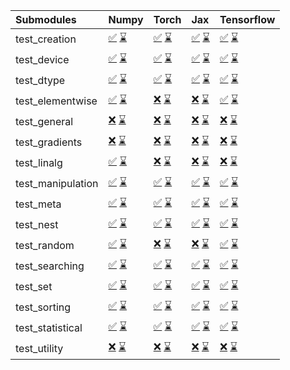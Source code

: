 | Submodules        | Numpy                                                                                                                                                                                                                                                             | Torch                                                                                                                                                                                                                                                             | Jax                                                                                                                                                                                                                                                               | Tensorflow                                                                                                                                                                                                                                                        |
|:------------------|:------------------------------------------------------------------------------------------------------------------------------------------------------------------------------------------------------------------------------------------------------------------|:------------------------------------------------------------------------------------------------------------------------------------------------------------------------------------------------------------------------------------------------------------------|:------------------------------------------------------------------------------------------------------------------------------------------------------------------------------------------------------------------------------------------------------------------|:------------------------------------------------------------------------------------------------------------------------------------------------------------------------------------------------------------------------------------------------------------------|
| test_creation     | <a href="https://github.com/unifyai/ivy/runs/8150664791?check_suite_focus=true" rel="noopener noreferrer" target="_blank">✅</a>   <a href="https://github.com/unifyai/ivy/runs/8151146383?check_suite_focus=true" rel="noopener noreferrer" target="_blank">⌛</a> | <a href="https://github.com/unifyai/ivy/runs/8150666696?check_suite_focus=true" rel="noopener noreferrer" target="_blank">✅</a>   <a href="https://github.com/unifyai/ivy/runs/8151148667?check_suite_focus=true" rel="noopener noreferrer" target="_blank">⌛</a> | <a href="https://github.com/unifyai/ivy/runs/8150668416?check_suite_focus=true" rel="noopener noreferrer" target="_blank">✅</a>   <a href="https://github.com/unifyai/ivy/runs/8151150755?check_suite_focus=true" rel="noopener noreferrer" target="_blank">⌛</a> | <a href="https://github.com/unifyai/ivy/runs/8150670053?check_suite_focus=true" rel="noopener noreferrer" target="_blank">✅</a>   <a href="https://github.com/unifyai/ivy/runs/8151152454?check_suite_focus=true" rel="noopener noreferrer" target="_blank">⌛</a> |
| test_device       | <a href="https://github.com/unifyai/ivy/runs/8150664865?check_suite_focus=true" rel="noopener noreferrer" target="_blank">✅</a>   <a href="https://github.com/unifyai/ivy/runs/8151146547?check_suite_focus=true" rel="noopener noreferrer" target="_blank">⌛</a> | <a href="https://github.com/unifyai/ivy/runs/8150666799?check_suite_focus=true" rel="noopener noreferrer" target="_blank">✅</a>   <a href="https://github.com/unifyai/ivy/runs/8151148790?check_suite_focus=true" rel="noopener noreferrer" target="_blank">⌛</a> | <a href="https://github.com/unifyai/ivy/runs/8150668489?check_suite_focus=true" rel="noopener noreferrer" target="_blank">✅</a>   <a href="https://github.com/unifyai/ivy/runs/8151150869?check_suite_focus=true" rel="noopener noreferrer" target="_blank">⌛</a> | <a href="https://github.com/unifyai/ivy/runs/8150670155?check_suite_focus=true" rel="noopener noreferrer" target="_blank">✅</a>   <a href="https://github.com/unifyai/ivy/runs/8151152570?check_suite_focus=true" rel="noopener noreferrer" target="_blank">⌛</a> |
| test_dtype        | <a href="https://github.com/unifyai/ivy/runs/8150664952?check_suite_focus=true" rel="noopener noreferrer" target="_blank">✅</a>   <a href="https://github.com/unifyai/ivy/runs/8151146685?check_suite_focus=true" rel="noopener noreferrer" target="_blank">⌛</a> | <a href="https://github.com/unifyai/ivy/runs/8150666895?check_suite_focus=true" rel="noopener noreferrer" target="_blank">✅</a>   <a href="https://github.com/unifyai/ivy/runs/8151148931?check_suite_focus=true" rel="noopener noreferrer" target="_blank">⌛</a> | <a href="https://github.com/unifyai/ivy/runs/8150668566?check_suite_focus=true" rel="noopener noreferrer" target="_blank">✅</a>   <a href="https://github.com/unifyai/ivy/runs/8151150978?check_suite_focus=true" rel="noopener noreferrer" target="_blank">⌛</a> | <a href="https://github.com/unifyai/ivy/runs/8150670224?check_suite_focus=true" rel="noopener noreferrer" target="_blank">✅</a>   <a href="https://github.com/unifyai/ivy/runs/8151152657?check_suite_focus=true" rel="noopener noreferrer" target="_blank">⌛</a> |
| test_elementwise  | <a href="https://github.com/unifyai/ivy/runs/8150665040?check_suite_focus=true" rel="noopener noreferrer" target="_blank">✅</a>   <a href="https://github.com/unifyai/ivy/runs/8151146828?check_suite_focus=true" rel="noopener noreferrer" target="_blank">⌛</a> | <a href="https://github.com/unifyai/ivy/runs/8150666984?check_suite_focus=true" rel="noopener noreferrer" target="_blank">❌</a>   <a href="https://github.com/unifyai/ivy/runs/8151149044?check_suite_focus=true" rel="noopener noreferrer" target="_blank">⌛</a> | <a href="https://github.com/unifyai/ivy/runs/8150668675?check_suite_focus=true" rel="noopener noreferrer" target="_blank">❌</a>   <a href="https://github.com/unifyai/ivy/runs/8151151072?check_suite_focus=true" rel="noopener noreferrer" target="_blank">⌛</a> | <a href="https://github.com/unifyai/ivy/runs/8150670288?check_suite_focus=true" rel="noopener noreferrer" target="_blank">✅</a>   <a href="https://github.com/unifyai/ivy/runs/8151152752?check_suite_focus=true" rel="noopener noreferrer" target="_blank">⌛</a> |
| test_general      | <a href="https://github.com/unifyai/ivy/runs/8150665115?check_suite_focus=true" rel="noopener noreferrer" target="_blank">❌</a>   <a href="https://github.com/unifyai/ivy/runs/8151147022?check_suite_focus=true" rel="noopener noreferrer" target="_blank">⌛</a> | <a href="https://github.com/unifyai/ivy/runs/8150667087?check_suite_focus=true" rel="noopener noreferrer" target="_blank">❌</a>   <a href="https://github.com/unifyai/ivy/runs/8151149168?check_suite_focus=true" rel="noopener noreferrer" target="_blank">⌛</a> | <a href="https://github.com/unifyai/ivy/runs/8150668788?check_suite_focus=true" rel="noopener noreferrer" target="_blank">❌</a>   <a href="https://github.com/unifyai/ivy/runs/8151151171?check_suite_focus=true" rel="noopener noreferrer" target="_blank">⌛</a> | <a href="https://github.com/unifyai/ivy/runs/8150670408?check_suite_focus=true" rel="noopener noreferrer" target="_blank">❌</a>   <a href="https://github.com/unifyai/ivy/runs/8151152852?check_suite_focus=true" rel="noopener noreferrer" target="_blank">⌛</a> |
| test_gradients    | <a href="https://github.com/unifyai/ivy/runs/8150665214?check_suite_focus=true" rel="noopener noreferrer" target="_blank">❌</a>   <a href="https://github.com/unifyai/ivy/runs/8151147131?check_suite_focus=true" rel="noopener noreferrer" target="_blank">⌛</a> | <a href="https://github.com/unifyai/ivy/runs/8150667203?check_suite_focus=true" rel="noopener noreferrer" target="_blank">❌</a>   <a href="https://github.com/unifyai/ivy/runs/8151149285?check_suite_focus=true" rel="noopener noreferrer" target="_blank">⌛</a> | <a href="https://github.com/unifyai/ivy/runs/8150668905?check_suite_focus=true" rel="noopener noreferrer" target="_blank">❌</a>   <a href="https://github.com/unifyai/ivy/runs/8151151294?check_suite_focus=true" rel="noopener noreferrer" target="_blank">⌛</a> | <a href="https://github.com/unifyai/ivy/runs/8150670528?check_suite_focus=true" rel="noopener noreferrer" target="_blank">❌</a>   <a href="https://github.com/unifyai/ivy/runs/8151152969?check_suite_focus=true" rel="noopener noreferrer" target="_blank">⌛</a> |
| test_linalg       | <a href="https://github.com/unifyai/ivy/runs/8150665285?check_suite_focus=true" rel="noopener noreferrer" target="_blank">✅</a>   <a href="https://github.com/unifyai/ivy/runs/8151147260?check_suite_focus=true" rel="noopener noreferrer" target="_blank">⌛</a> | <a href="https://github.com/unifyai/ivy/runs/8150667313?check_suite_focus=true" rel="noopener noreferrer" target="_blank">❌</a>   <a href="https://github.com/unifyai/ivy/runs/8151149423?check_suite_focus=true" rel="noopener noreferrer" target="_blank">⌛</a> | <a href="https://github.com/unifyai/ivy/runs/8150668988?check_suite_focus=true" rel="noopener noreferrer" target="_blank">❌</a>   <a href="https://github.com/unifyai/ivy/runs/8151151399?check_suite_focus=true" rel="noopener noreferrer" target="_blank">⌛</a> | <a href="https://github.com/unifyai/ivy/runs/8150670637?check_suite_focus=true" rel="noopener noreferrer" target="_blank">❌</a>   <a href="https://github.com/unifyai/ivy/runs/8151153131?check_suite_focus=true" rel="noopener noreferrer" target="_blank">⌛</a> |
| test_manipulation | <a href="https://github.com/unifyai/ivy/runs/8150665377?check_suite_focus=true" rel="noopener noreferrer" target="_blank">✅</a>   <a href="https://github.com/unifyai/ivy/runs/8151147362?check_suite_focus=true" rel="noopener noreferrer" target="_blank">⌛</a> | <a href="https://github.com/unifyai/ivy/runs/8150667461?check_suite_focus=true" rel="noopener noreferrer" target="_blank">✅</a>   <a href="https://github.com/unifyai/ivy/runs/8151149563?check_suite_focus=true" rel="noopener noreferrer" target="_blank">⌛</a> | <a href="https://github.com/unifyai/ivy/runs/8150669072?check_suite_focus=true" rel="noopener noreferrer" target="_blank">✅</a>   <a href="https://github.com/unifyai/ivy/runs/8151151497?check_suite_focus=true" rel="noopener noreferrer" target="_blank">⌛</a> | <a href="https://github.com/unifyai/ivy/runs/8150670741?check_suite_focus=true" rel="noopener noreferrer" target="_blank">✅</a>   <a href="https://github.com/unifyai/ivy/runs/8151153236?check_suite_focus=true" rel="noopener noreferrer" target="_blank">⌛</a> |
| test_meta         | <a href="https://github.com/unifyai/ivy/runs/8150665458?check_suite_focus=true" rel="noopener noreferrer" target="_blank">✅</a>   <a href="https://github.com/unifyai/ivy/runs/8151147484?check_suite_focus=true" rel="noopener noreferrer" target="_blank">⌛</a> | <a href="https://github.com/unifyai/ivy/runs/8150667570?check_suite_focus=true" rel="noopener noreferrer" target="_blank">✅</a>   <a href="https://github.com/unifyai/ivy/runs/8151149705?check_suite_focus=true" rel="noopener noreferrer" target="_blank">⌛</a> | <a href="https://github.com/unifyai/ivy/runs/8150669164?check_suite_focus=true" rel="noopener noreferrer" target="_blank">✅</a>   <a href="https://github.com/unifyai/ivy/runs/8151151593?check_suite_focus=true" rel="noopener noreferrer" target="_blank">⌛</a> | <a href="https://github.com/unifyai/ivy/runs/8150670829?check_suite_focus=true" rel="noopener noreferrer" target="_blank">✅</a>   <a href="https://github.com/unifyai/ivy/runs/8151153366?check_suite_focus=true" rel="noopener noreferrer" target="_blank">⌛</a> |
| test_nest         | <a href="https://github.com/unifyai/ivy/runs/8150665560?check_suite_focus=true" rel="noopener noreferrer" target="_blank">✅</a>   <a href="https://github.com/unifyai/ivy/runs/8151147601?check_suite_focus=true" rel="noopener noreferrer" target="_blank">⌛</a> | <a href="https://github.com/unifyai/ivy/runs/8150667681?check_suite_focus=true" rel="noopener noreferrer" target="_blank">✅</a>   <a href="https://github.com/unifyai/ivy/runs/8151149855?check_suite_focus=true" rel="noopener noreferrer" target="_blank">⌛</a> | <a href="https://github.com/unifyai/ivy/runs/8150669256?check_suite_focus=true" rel="noopener noreferrer" target="_blank">✅</a>   <a href="https://github.com/unifyai/ivy/runs/8151151674?check_suite_focus=true" rel="noopener noreferrer" target="_blank">⌛</a> | <a href="https://github.com/unifyai/ivy/runs/8150670909?check_suite_focus=true" rel="noopener noreferrer" target="_blank">✅</a>   <a href="https://github.com/unifyai/ivy/runs/8151153477?check_suite_focus=true" rel="noopener noreferrer" target="_blank">⌛</a> |
| test_random       | <a href="https://github.com/unifyai/ivy/runs/8150665695?check_suite_focus=true" rel="noopener noreferrer" target="_blank">✅</a>   <a href="https://github.com/unifyai/ivy/runs/8151147781?check_suite_focus=true" rel="noopener noreferrer" target="_blank">⌛</a> | <a href="https://github.com/unifyai/ivy/runs/8150667793?check_suite_focus=true" rel="noopener noreferrer" target="_blank">❌</a>   <a href="https://github.com/unifyai/ivy/runs/8151149969?check_suite_focus=true" rel="noopener noreferrer" target="_blank">⌛</a> | <a href="https://github.com/unifyai/ivy/runs/8150669370?check_suite_focus=true" rel="noopener noreferrer" target="_blank">❌</a>   <a href="https://github.com/unifyai/ivy/runs/8151151786?check_suite_focus=true" rel="noopener noreferrer" target="_blank">⌛</a> | <a href="https://github.com/unifyai/ivy/runs/8150671045?check_suite_focus=true" rel="noopener noreferrer" target="_blank">✅</a>   <a href="https://github.com/unifyai/ivy/runs/8151153604?check_suite_focus=true" rel="noopener noreferrer" target="_blank">⌛</a> |
| test_searching    | <a href="https://github.com/unifyai/ivy/runs/8150665838?check_suite_focus=true" rel="noopener noreferrer" target="_blank">✅</a>   <a href="https://github.com/unifyai/ivy/runs/8151147932?check_suite_focus=true" rel="noopener noreferrer" target="_blank">⌛</a> | <a href="https://github.com/unifyai/ivy/runs/8150667916?check_suite_focus=true" rel="noopener noreferrer" target="_blank">✅</a>   <a href="https://github.com/unifyai/ivy/runs/8151150132?check_suite_focus=true" rel="noopener noreferrer" target="_blank">⌛</a> | <a href="https://github.com/unifyai/ivy/runs/8150669480?check_suite_focus=true" rel="noopener noreferrer" target="_blank">✅</a>   <a href="https://github.com/unifyai/ivy/runs/8151151916?check_suite_focus=true" rel="noopener noreferrer" target="_blank">⌛</a> | <a href="https://github.com/unifyai/ivy/runs/8150671153?check_suite_focus=true" rel="noopener noreferrer" target="_blank">✅</a>   <a href="https://github.com/unifyai/ivy/runs/8151153721?check_suite_focus=true" rel="noopener noreferrer" target="_blank">⌛</a> |
| test_set          | <a href="https://github.com/unifyai/ivy/runs/8150666011?check_suite_focus=true" rel="noopener noreferrer" target="_blank">✅</a>   <a href="https://github.com/unifyai/ivy/runs/8151148033?check_suite_focus=true" rel="noopener noreferrer" target="_blank">⌛</a> | <a href="https://github.com/unifyai/ivy/runs/8150668045?check_suite_focus=true" rel="noopener noreferrer" target="_blank">✅</a>   <a href="https://github.com/unifyai/ivy/runs/8151150333?check_suite_focus=true" rel="noopener noreferrer" target="_blank">⌛</a> | <a href="https://github.com/unifyai/ivy/runs/8150669593?check_suite_focus=true" rel="noopener noreferrer" target="_blank">✅</a>   <a href="https://github.com/unifyai/ivy/runs/8151152014?check_suite_focus=true" rel="noopener noreferrer" target="_blank">⌛</a> | <a href="https://github.com/unifyai/ivy/runs/8150671280?check_suite_focus=true" rel="noopener noreferrer" target="_blank">✅</a>   <a href="https://github.com/unifyai/ivy/runs/8151153829?check_suite_focus=true" rel="noopener noreferrer" target="_blank">⌛</a> |
| test_sorting      | <a href="https://github.com/unifyai/ivy/runs/8150666185?check_suite_focus=true" rel="noopener noreferrer" target="_blank">✅</a>   <a href="https://github.com/unifyai/ivy/runs/8151148157?check_suite_focus=true" rel="noopener noreferrer" target="_blank">⌛</a> | <a href="https://github.com/unifyai/ivy/runs/8150668143?check_suite_focus=true" rel="noopener noreferrer" target="_blank">✅</a>   <a href="https://github.com/unifyai/ivy/runs/8151150424?check_suite_focus=true" rel="noopener noreferrer" target="_blank">⌛</a> | <a href="https://github.com/unifyai/ivy/runs/8150669696?check_suite_focus=true" rel="noopener noreferrer" target="_blank">✅</a>   <a href="https://github.com/unifyai/ivy/runs/8151152129?check_suite_focus=true" rel="noopener noreferrer" target="_blank">⌛</a> | <a href="https://github.com/unifyai/ivy/runs/8150671364?check_suite_focus=true" rel="noopener noreferrer" target="_blank">✅</a>   <a href="https://github.com/unifyai/ivy/runs/8151153947?check_suite_focus=true" rel="noopener noreferrer" target="_blank">⌛</a> |
| test_statistical  | <a href="https://github.com/unifyai/ivy/runs/8150666388?check_suite_focus=true" rel="noopener noreferrer" target="_blank">✅</a>   <a href="https://github.com/unifyai/ivy/runs/8151148289?check_suite_focus=true" rel="noopener noreferrer" target="_blank">⌛</a> | <a href="https://github.com/unifyai/ivy/runs/8150668234?check_suite_focus=true" rel="noopener noreferrer" target="_blank">✅</a>   <a href="https://github.com/unifyai/ivy/runs/8151150511?check_suite_focus=true" rel="noopener noreferrer" target="_blank">⌛</a> | <a href="https://github.com/unifyai/ivy/runs/8150669811?check_suite_focus=true" rel="noopener noreferrer" target="_blank">✅</a>   <a href="https://github.com/unifyai/ivy/runs/8151152221?check_suite_focus=true" rel="noopener noreferrer" target="_blank">⌛</a> | <a href="https://github.com/unifyai/ivy/runs/8150671437?check_suite_focus=true" rel="noopener noreferrer" target="_blank">✅</a>   <a href="https://github.com/unifyai/ivy/runs/8151154073?check_suite_focus=true" rel="noopener noreferrer" target="_blank">⌛</a> |
| test_utility      | <a href="https://github.com/unifyai/ivy/runs/8150666510?check_suite_focus=true" rel="noopener noreferrer" target="_blank">❌</a>   <a href="https://github.com/unifyai/ivy/runs/8151148429?check_suite_focus=true" rel="noopener noreferrer" target="_blank">⌛</a> | <a href="https://github.com/unifyai/ivy/runs/8150668325?check_suite_focus=true" rel="noopener noreferrer" target="_blank">❌</a>   <a href="https://github.com/unifyai/ivy/runs/8151150652?check_suite_focus=true" rel="noopener noreferrer" target="_blank">⌛</a> | <a href="https://github.com/unifyai/ivy/runs/8150669926?check_suite_focus=true" rel="noopener noreferrer" target="_blank">❌</a>   <a href="https://github.com/unifyai/ivy/runs/8151152365?check_suite_focus=true" rel="noopener noreferrer" target="_blank">⌛</a> | <a href="https://github.com/unifyai/ivy/runs/8150671503?check_suite_focus=true" rel="noopener noreferrer" target="_blank">❌</a>   <a href="https://github.com/unifyai/ivy/runs/8151154193?check_suite_focus=true" rel="noopener noreferrer" target="_blank">⌛</a> |